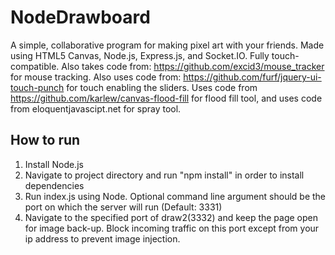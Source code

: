 # NodeDrawboard
A simple, collaborative program for making pixel art with your friends. Made using HTML5 Canvas, Node.js, Express.js, and Socket.IO. Fully touch-compatible.
Also takes code from: https://github.com/excid3/mouse_tracker for mouse tracking. Also uses code from: https://github.com/furf/jquery-ui-touch-punch for touch enabling the sliders. Uses code from https://github.com/karlew/canvas-flood-fill for flood fill tool, and uses code from eloquentjavascipt.net for spray tool.

<h2> How to run </h2>
<ol>
<li>Install Node.js</li>
<li>Navigate to project directory and run "npm install" in order to install dependencies</li>
<li>Run index.js using Node. Optional command line argument should be the port on which the server will run (Default: 3331) </li>
<li>Navigate to the specified port of draw2(3332) and keep the page open for image back-up. Block incoming traffic on this port except from your ip address to prevent image injection.
</ol>
